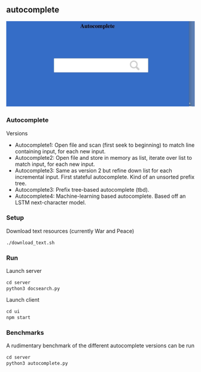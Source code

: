 autocomplete
---
![](./autocomplete.gif)


### Autocomplete
Versions

* Autocomplete1: Open file and scan (first seek to beginning) to match line containing input, for each new input.
* Autocomplete2: Open file and store in memory as list, iterate over list to match input, for each new input.
* Autocomplete3: Same as version 2 but refine down list for each incremental input. First stateful autocomplete. Kind of an unsorted prefix tree.
* Autocomplete3: Prefix tree-based autocomplete (tbd).
* Autocomplete4: Machine-learning based autocomplete. Based off an LSTM next-character model.

### Setup

Download text resources (currently War and Peace)

```
./download_text.sh
```

### Run

Launch server

```
cd server
python3 docsearch.py
```

Launch client

```
cd ui
npm start
```

### Benchmarks

A rudimentary benchmark of the different autocomplete versions can be run

```
cd server
python3 autocomplete.py
```
